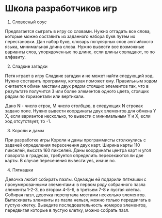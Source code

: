 # Школа разработчиков игр

1. Словесный соус

Предлагается сыграть в игру со словами.
Нужно отгадать все слова, которые можно составить из заданного набора букв путем их перестановки.
Дан набор букв, словарь популярных слов английского языка, минимальная длина слова.
Нужно вывести все возможные варианты слов, упорядоченные по длине, если длины совпадают, то по алфавиту.

2. Сладкие загадки

Петя играет в игру Сладкие загадки и не может найти следующий ход.
Нужно составить программу, которая поможет ему.
Правильным ходом считается обмен местами двух рядом стоящих элементов так,
что в результате получится 3 или более элементов одного цвета, стоящих рядом по горизонтали или вертикали.

Дано N - число строк, M число столбцов, в следующих N строках задано поле.
Нужно вывести координаты двух элементов для обмена Y X, если вариантов несколько,
то вывести с минимальным Y и X, если ход отсутствует, то -1.

3. Короли и дамы

При разработке игры Короли и дамы программисты столкнулись с задачей определения пересечения двух карт.
Ширина карты 110 пикселей, высота 160 пикселей.
Даны координаты центра карт и угол поворота в градусах, требуется определить пересекаются ли две карты.
В случае пересечения вывести yes, иначе no.

4. Пятнашки

Девочка любит собирать пазлы.
Однажды ей подарили пятнашки с пронумерованными элементами:
в первом ряду собранного пазла элементы 1-2-3, во втором 4-5-6, в третьем 7-8 и пустая клетка.
Собирая пазл, девочка перепутала местами несколько элементов.
Вытаскивать элементы из пазла нельзя, можно только передвигать в пустую клетку.
Выведите последовательность номеров элементов, передвигая которые в пустую клетку, можно собрать пазл.